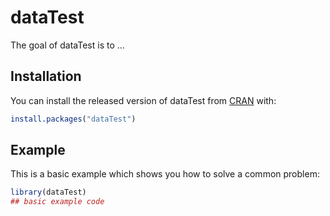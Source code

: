 
# dataTest

<!-- badges: start -->
<!-- badges: end -->

The goal of dataTest is to ...

## Installation

You can install the released version of dataTest from [CRAN](https://CRAN.R-project.org) with:

``` r
install.packages("dataTest")
```

## Example

This is a basic example which shows you how to solve a common problem:

``` r
library(dataTest)
## basic example code
```


